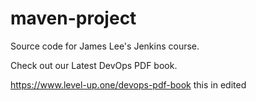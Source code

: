 # maven-project
Source code for James Lee's Jenkins course.

Check out our Latest DevOps PDF book.

https://www.level-up.one/devops-pdf-book
this in edited 
